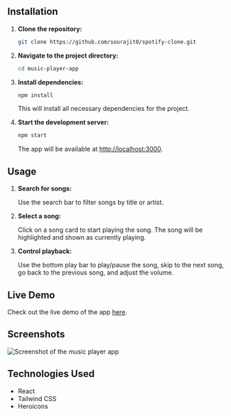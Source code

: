 ## Installation

1. **Clone the repository:**

   ```bash
   git clone https://github.com/sourajit0/spotify-clone.git
   ```

2. **Navigate to the project directory:**

   ```bash
   cd music-player-app
   ```

3. **Install dependencies:**

   ```bash
   npm install
   ```

   This will install all necessary dependencies for the project.

4. **Start the development server:**

   ```bash
   npm start
   ```

   The app will be available at [http://localhost:3000](http://localhost:3000).

## Usage

1. **Search for songs:**

   Use the search bar to filter songs by title or artist.

2. **Select a song:**

   Click on a song card to start playing the song. The song will be highlighted and shown as currently playing.

3. **Control playback:**

   Use the bottom play bar to play/pause the song, skip to the next song, go back to the previous song, and adjust the volume.

## Live Demo

Check out the live demo of the app [here](https://s-p-o-t-i-f-y-clone.netlify.app).

## Screenshots

![Screenshot of the music player app](screenshot1.png)

## Technologies Used

- React
- Tailwind CSS
- Heroicons
